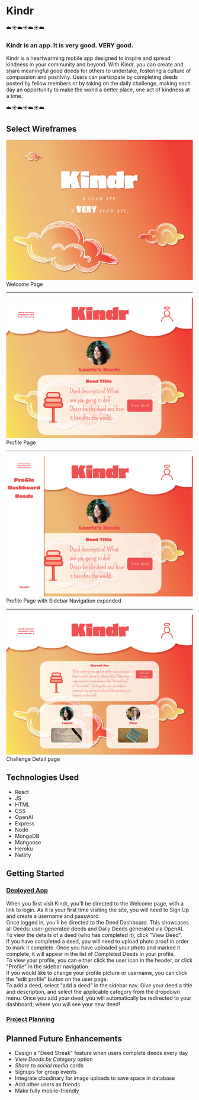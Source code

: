 # Kindr
☁️☀️☁️☀️☁️☀️☁️
### Kindr is an app. It is very good. VERY good.
Kindr is a heartwarming mobile app designed to inspire and spread kindness in your community and beyond. With Kindr, you can create and share meaningful good deeds for others to undertake, fostering a culture of compassion and positivity. Users can participate by completing deeds posted by fellow members or by taking on the daily challenge, making each day an opportunity to make the world a better place, one act of kindness at a time.

☁️☀️☁️☀️☁️☀️☁️

## Select Wireframes
![Desktop Homepage](wireframes/desktop-welcomepage.jpg)
Welcome Page
<hr>

![Profile Page](wireframes/profile-page.jpg)
Profile Page
<hr>

![Profile Page](wireframes/sidebar-expanded.jpg)
Profile Page with Sidebar Navigation expanded
<hr>

![Profile Page](wireframes/show-challenge.jpg)
Challenge Detail page


## Technologies Used
- React
- JS
- HTML
- CSS
- OpenAI
- Express
- Node
- MongoDB
- Mongoose
- Heroku
- Netlify


## Getting Started
### [Deployed App](https://graceful-pixie-5234dd.netlify.app)
When you first visit Kindr, you'll be directed to the Welcome page, with a link to login. As it is your first time visiting the site, you will need to Sign Up and create a username and password. <br>
Once logged in, you'll be directed to the Deed Dashboard. This showcases all Deeds: user-generated deeds and Daily Deeds generated via OpenAI. <br>
To view the details of a deed (who has completed it), click "View Deed". <br>
If you have completed a deed, you will need to upload photo proof in order to mark it complete. Once you have uploaded your photo and marked it complete, it will appear in the list of Completed Deeds in your profile. <br>
To view your profile, you can either click the user icon in the header, or click "Profile" in the sidebar navigation. <br>
If you would like to change your profile picture or username, you can click the "edit profile" button on the user page. <br>
To add a deed, select "add a deed" in the sidebar nav. Give your deed a title and description, and select the applicable category from the dropdown menu. Once you add your deed, you will automatically be redirected to your dashboard, where you will see your new deed! <br>
### [Project Planning](https://docs.google.com/spreadsheets/d/1kXggdpVkpJB4srXLQ7oCzz-bO5aigSFOcm3LXgskZB4/edit?usp=sharing)
## Planned Future Enhancements
- Design a "Deed Streak" feature when users complete deeds every day
- *View Deeds by Category* option
- *Share to social media* cards
- Signups for group events
- Integrate cloudinary for image uploads to save space in database
- Add other users as friends
- Make fully mobile-friendly
